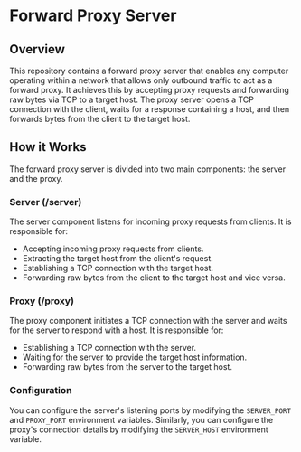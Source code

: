 # Forward Proxy Server

## Overview

This repository contains a forward proxy server that enables any computer operating within a network that allows only outbound traffic to act as a forward proxy. It achieves this by accepting proxy requests and forwarding raw bytes via TCP to a target host. The proxy server opens a TCP connection with the client, waits for a response containing a host, and then forwards bytes from the client to the target host.

## How it Works

The forward proxy server is divided into two main components: the server and the proxy.

### Server (/server)

The server component listens for incoming proxy requests from clients. It is responsible for:

- Accepting incoming proxy requests from clients.
- Extracting the target host from the client's request.
- Establishing a TCP connection with the target host.
- Forwarding raw bytes from the client to the target host and vice versa.

### Proxy (/proxy)

The proxy component initiates a TCP connection with the server and waits for the server to respond with a host. It is responsible for:

- Establishing a TCP connection with the server.
- Waiting for the server to provide the target host information.
- Forwarding raw bytes from the server to the target host.

### Configuration
You can configure the server's listening ports by modifying the `SERVER_PORT` and `PROXY_PORT` environment variables. Similarly, you can configure the proxy's connection details by modifying the `SERVER_HOST` environment variable.